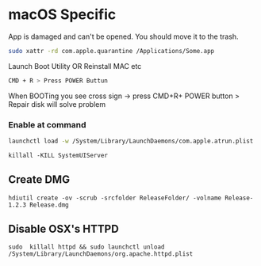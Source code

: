 # macOS Specific

App is damaged and can't be opened. You should move it to the trash.

```bash
sudo xattr -rd com.apple.quarantine /Applications/Some.app
```

Launch Boot Utility OR Reinstall MAC etc

```bash
CMD + R > Press POWER Buttun
```

When BOOTing you see cross sign -> press CMD+R+ POWER button > Repair disk will solve problem


### Enable at command

```bash
launchctl load -w /System/Library/LaunchDaemons/com.apple.atrun.plist
```

```shell script
killall -KILL SystemUIServer
```

## Create DMG

```shell script
hdiutil create -ov -scrub -srcfolder ReleaseFolder/ -volname Release-1.2.3 Release.dmg
```

## Disable OSX's HTTPD

```shell script
sudo  killall httpd && sudo launchctl unload /System/Library/LaunchDaemons/org.apache.httpd.plist
```
